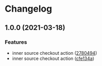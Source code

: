 # Changelog

## 1.0.0 (2021-03-18)


### Features

* inner source checkout action ([2780494](https://github.com/philips-software/inner-source-checkout-action/commit/2780494763f8a55c7266530e1a1ba0863d85fc4b))
* inner source checkout action ([cfe134a](https://github.com/philips-software/inner-source-checkout-action/commit/cfe134acd47f7a81b934d5e759fce4ffe247ec64))
